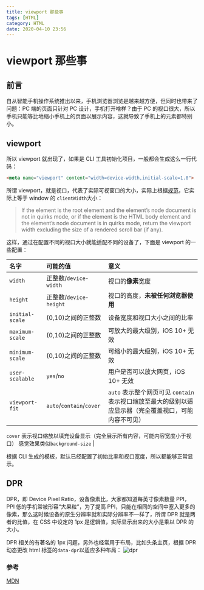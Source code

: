 ```yaml
---
title: viewport 那些事
tags: [HTML]
category: HTML
date: 2020-04-10 23:56
---
```

# viewport 那些事

## 前言

自从智能手机操作系统推出以来，手机浏览器浏览是越来越方便，但同时也带来了问题：PC 端的页面只针对 PC 设计，手机打开啥样？由于 PC 的视口很大，所以手机只能等比地缩小手机上的页面以展示内容，这就导致了手机上的元素都特别小。

## viewport
所以 viewport 就出现了，如果是 CLI 工具初始化项目，一般都会生成这么一行代码：
```html
<meta name="viewport" content="width=device-width,initial-scale=1.0">
```

所谓 viewport，就是视口，代表了实际可视窗口的大小，实际上根据[规范](https://www.w3.org/TR/2016/WD-cssom-view-1-20160317/#dom-element-clientwidth)，它实际上等于 window 的 `clientWidth`大小：
> If the element is the root element and the element’s node document is not in quirks mode, or if the element is the HTML body element and the element’s node document is in quirks mode, return the viewport width excluding the size of a rendered scroll bar (if any).

这样，通过在配置不同的视口大小就能适配不同的设备了，下面是 viewport 的一些配置：

| 名字 | 可能的值 | 意义 |
| :-- | :-- | :-- |
| `width` | 正整数/`device-width` | 视口的**像素**宽度 |
| `height` | 正整数/`device-height` | 视口的高度，**未被任何浏览器使用** |
| `initial-scale` | (0,10)之间的正整数 | 设备宽度和视口大小之间的比率 |
| `maximum-scale` | (0,10)之间的正整数 | 可放大的最大级别，iOS 10+ 无效 |
| `minimum-scale` | (0,10)之间的正整数 | 可缩小的最大级别，iOS 10+ 无效 |
| `user-scalable` | `yes`/`no` | 用户是否可以放大网页，iOS 10+ 无效 |
| `viewport-fit` | `auto`/`contain`/`cover` | `auto` 表示整个网页可见 `contain` 表示视口缩放至最大的级别以适应显示器（完全覆盖视口，可能内容不可见）
`cover` 表示视口缩放以填充设备显示（完全展示所有内容，可能内容宽度小于视口）
感觉效果类似`background-size` |

根据 CLI 生成的模板，默认已经配置了初始比率和视口宽度，所以都能够正常显示。

## DPR
DPR，即 Device Pixel Ratio，设备像素比，大家都知道每英寸像素数量 PPI，PPI 低的手机常被形容“大果粒”，为了提高 PPI，只能在相同的空间中塞入更多的像素，那么这时候设备的原生分辨率就和实际分辨率不一样了，所谓 DPR 就是两者的比值，在 CSS 中设定的 1px 是逻辑值，实际显示出来的大小是乘以 DPR 的大小。

DPR 相关的有著名的 1px 问题，另外也经常用于布局，比如头条主页，根据 DPR 动态更改 html 标签的`data-dpr`以适应多种布局：
![dpr](https://static.gongfangwen.com/2020-04-11-15865340909388.jpg)

### 参考
[MDN](https://developer.mozilla.org/en-US/docs/Web/HTML/Element/meta)